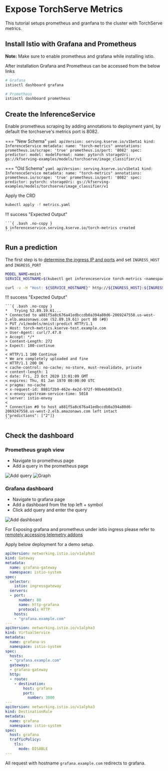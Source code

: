 # Expose TorchServe Metrics

This tutorial setups prometheus and granfana to the cluster with TorchServe metrics.

## Install Istio with Grafana and Prometheus

__**Note:**__ Make sure to enable prometheus and grafana while installing istio.

After installation Grafana and Prometheus can be accessed from the below links

```bash
# Grafana
istioctl dashboard grafana

# Prometheus
istioctl dashboard prometheus
```

## Create the InferenceService
Enable prometheus scraping by adding annotations to deployment yaml, by default the torchserve's metrics port is 8082.

=== "New Schema"
    ```yaml
    apiVersion: serving.kserve.io/v1beta1
    kind: InferenceService
    metadata:
      name: "torch-metrics"
      annotations:
        prometheus.io/scrape: 'true'
        prometheus.io/port: '8082'
    spec:
      predictor:
        model:
          modelFormat:
            name: pytorch
          storageUri: gs://kfserving-examples/models/torchserve/image_classifier/v1
    ```

=== "Old Schema"
    ```yaml
    apiVersion: serving.kserve.io/v1beta1
    kind: InferenceService
    metadata:
      name: "torch-metrics"
      annotations:
        prometheus.io/scrape: 'true'
        prometheus.io/port: '8082'
    spec:
      predictor:
        pytorch:
          storageUri: gs://kfserving-examples/models/torchserve/image_classifier/v1
    ```

Apply the CRD

```bash
kubectl apply -f metrics.yaml
```

!!! success "Expected Output"

    ```{ .bash .no-copy }
    $ inferenceservice.serving.kserve.io/torch-metrics created
    ```

## Run a prediction

The first step is to [determine the ingress IP and ports](../../../../get_started/first_isvc.md#4-determine-the-ingress-ip-and-ports) and set `INGRESS_HOST` and `INGRESS_PORT`

```bash
MODEL_NAME=mnist
SERVICE_HOSTNAME=$(kubectl get inferenceservice torch-metrics <namespace> -o jsonpath='{.status.url}' | cut -d "/" -f 3)

curl -v -H "Host: ${SERVICE_HOSTNAME}" http://${INGRESS_HOST}:${INGRESS_PORT}/v1/models/${MODEL_NAME}:predict -d @./mnist.json
```

!!! success "Expected Output"

    ```{ .bash .no-copy }
    *   Trying 52.89.19.61...
    * Connected to a881f5a8c676a41edbccdb0a394a80d6-2069247558.us-west-2.elb.amazonaws.com (52.89.19.61) port 80 (#0)
    > PUT /v1/models/mnist:predict HTTP/1.1
    > Host: torch-metrics.kserve-test.example.com
    > User-Agent: curl/7.47.0
    > Accept: */*
    > Content-Length: 272
    > Expect: 100-continue
    >
    < HTTP/1.1 100 Continue
    * We are completely uploaded and fine
    < HTTP/1.1 200 OK
    < cache-control: no-cache; no-store, must-revalidate, private
    < content-length: 1
    < date: Fri, 23 Oct 2020 13:01:09 GMT
    < expires: Thu, 01 Jan 1970 00:00:00 UTC
    < pragma: no-cache
    < x-request-id: 8881f2b9-462e-4e2d-972f-90b4eb083e53
    < x-envoy-upstream-service-time: 5018
    < server: istio-envoy
    <
    * Connection #0 to host a881f5a8c676a41edbccdb0a394a80d6-2069247558.us-west-2.elb.amazonaws.com left intact
    {"predictions": ["2"]}
    ```

## Check the dashboard 

### Prometheus graph view

* Navigate to prometheus page
* Add a query in the prometheus page

![Add query](./images/prometheus.png)
![Graph](./images/prometheus_graph.png)

### Grafana dashboard

* Navigate to grafana page
* Add a dashboard from the top left + symbol
* Click add query and enter the query
  
![Add dashboard](./images/grafana.png)

For Exposing grafana and prometheus under istio ingress please refer to [remotely accessing telemetry addons](https://istio.io/latest/docs/tasks/observability/gateways/)

Apply below deployment for a demo setup.

```yaml
apiVersion: networking.istio.io/v1alpha3
kind: Gateway
metadata:
  name: grafana-gateway
  namespace: istio-system
spec:
  selector:
    istio: ingressgateway
  servers:
  - port:
      number: 80
      name: http-grafana
      protocol: HTTP
    hosts:
    - "grafana.example.com"
---
apiVersion: networking.istio.io/v1alpha3
kind: VirtualService
metadata:
  name: grafana-vs
  namespace: istio-system
spec:
  hosts:
  - "grafana.example.com"
  gateways:
  - grafana-gateway
  http:
  - route:
    - destination:
        host: grafana
        port:
          number: 3000
---
apiVersion: networking.istio.io/v1alpha3
kind: DestinationRule
metadata:
  name: grafana
  namespace: istio-system
spec:
  host: grafana
  trafficPolicy:
    tls:
      mode: DISABLE
---
```

All request with hostname `grafana.example.com` redirects to grafana.

